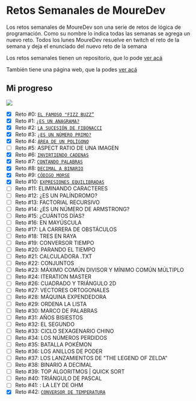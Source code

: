 # Retos Semanales de MoureDev

Los retos semanales de MoureDev son una serie
de retos de lógica de programación. Como su nombre lo
indica todas las semanas se agrega un nuevo reto.
Todos los lunes MoureDev resuelve en twitch el reto de la
semana y deja el enunciado del nuevo reto de la semana

Los retos semanales tienen un repositorio, que lo
pode <a href="https://github.com/mouredev/Weekly-Challenge-2022-Kotlin" target="_blank"> ver acá </a>

También tiene una página web, que la podes <a href="https://retosdeprogramacion.com/semanales2022" target="_blank"> ver
acá </a>

## Mi progreso

![](https://progress-bar.dev/22)

- [X] Reto
  #0: [`EL FAMOSO "FIZZ BUZZ”`](https://github.com/lucastorresdev/Retos-semanales/blob/master/src/Retos/Reto0/Reto0.java)
- [X] Reto
  #1: [`¿ES UN ANAGRAMA?`](https://github.com/lucastorresdev/Retos-semanales/blob/master/src/Retos/Reto1/Reto1.java)
- [X] Reto
  #2: [`LA SUCESIÓN DE FIBONACCI`](https://github.com/lucastorresdev/Retos-semanales/blob/master/src/Retos/Reto2/Reto2.java)
- [X] Reto
  #3: [`¿ES UN NÚMERO PRIMO?`](https://github.com/lucastorresdev/Retos-semanales/blob/master/src/Retos/Reto3/Reto3.java)
- [X] Reto
  #4: [`ÁREA DE UN POLÍGONO`](https://github.com/lucastorresdev/Retos-semanales/blob/master/src/Retos/Reto4/Reto4.java)
- [ ] Reto #5: ASPECT RATIO DE UNA IMAGEN
- [X] Reto
  #6: [`INVIRTIENDO CADENAS`](https://github.com/lucastorresdev/Retos-semanales/blob/master/src/Retos/Reto6/Reto6.java)
- [X] Reto
  #7: [`CONTANDO PALABRAS`](https://github.com/lucastorresdev/Retos-semanales/blob/master/src/Retos/Reto7/Reto7.java)
- [X] Reto
  #8: [`DECIMAL A BINARIO`](https://github.com/lucastorresdev/Retos-semanales/blob/master/src/Retos/Reto8/Reto8.java)
- [X] Reto
  #9: [`CÓDIGO MORSE`](https://github.com/lucastorresdev/Retos-semanales/blob/master/src/Retos/Reto9/Reto9.java)
- [X] Reto
  #10: [`EXPRESIONES EQUILIBRADAS`](https://github.com/lucastorresdev/Retos-semanales/blob/master/src/Retos/Reto10/Reto10.java)
- [ ] Reto #11: ELIMINANDO CARACTERES
- [ ] Reto #12: ¿ES UN PALÍNDROMO?
- [ ] Reto #13: FACTORIAL RECURSIVO
- [ ] Reto #14: ¿ES UN NÚMERO DE ARMSTRONG?
- [ ] Reto #15: ¿CUÁNTOS DÍAS?
- [ ] Reto #16: EN MAYÚSCULA
- [ ] Reto #17: LA CARRERA DE OBSTÁCULOS
- [ ] Reto #18: TRES EN RAYA
- [ ] Reto #19: CONVERSOR TIEMPO
- [ ] Reto #20: PARANDO EL TIEMPO
- [ ] Reto #21: CALCULADORA .TXT
- [ ] Reto #22: CONJUNTOS
- [ ] Reto #23: MÁXIMO COMÚN DIVISOR Y MÍNIMO COMÚN MÚLTIPLO
- [ ] Reto #24: ITERATION MASTER
- [ ] Reto #26: CUADRADO Y TRIÁNGULO 2D
- [ ] Reto #27: VECTORES ORTOGONALES
- [ ] Reto #28: MÁQUINA EXPENDEDORA
- [ ] Reto #29: ORDENA LA LISTA
- [ ] Reto #30: MARCO DE PALABRAS
- [ ] Reto #31: AÑOS BISIESTOS
- [ ] Reto #32: EL SEGUNDO
- [ ] Reto #33: CICLO SEXAGENARIO CHINO
- [ ] Reto #34: LOS NÚMEROS PERDIDOS
- [ ] Reto #35: BATALLA POKÉMON
- [ ] Reto #36: LOS ANILLOS DE PODER
- [ ] Reto #37: LOS LANZAMIENTOS DE "THE LEGEND OF ZELDA”
- [ ] Reto #38: BINARIO A DECIMAL
- [ ] Reto #39: TOP ALGORITMOS | QUICK SORT
- [ ] Reto #40: TRIÁNGULO DE PASCAL
- [ ] Reto #41: : LA LEY DE OHM
- [X] Reto
  #42: [`CONVERSOR DE TEMPERATURA`](https://github.com/lucastorresdev/Retos-semanales/blob/master/src/Retos/Reto42/Reto42.java)